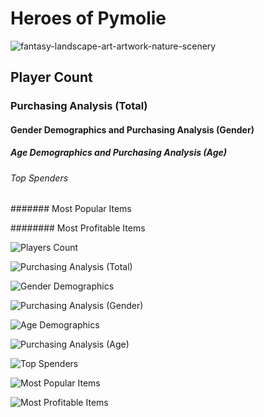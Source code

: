 # Heroes of Pymolie
![fantasy-landscape-art-artwork-nature-scenery](https://user-images.githubusercontent.com/60836219/95040129-a3990c00-0687-11eb-8532-0452e1f650af.jpg)

## Player Count


### Purchasing Analysis (Total)



#### Gender Demographics and Purchasing Analysis (Gender)





##### Age Demographics and Purchasing Analysis (Age)




###### Top Spenders




####### Most Popular Items


######## Most Profitable Items




![Players Count](https://user-images.githubusercontent.com/60836219/95040137-a8f65680-0687-11eb-8f2d-d640e7992730.PNG)

![Purchasing Analysis (Total)](https://user-images.githubusercontent.com/60836219/95040167-be6b8080-0687-11eb-8328-9e4f87784655.PNG)

![Gender Demographics](https://user-images.githubusercontent.com/60836219/95040198-cfb48d00-0687-11eb-9f10-f5d89325c1d1.PNG)

![Purchasing Analysis (Gender)](https://user-images.githubusercontent.com/60836219/95040208-d9d68b80-0687-11eb-804f-57cfd2f56357.PNG)

![Age Demographics](https://user-images.githubusercontent.com/60836219/95040261-fa064a80-0687-11eb-947f-31ba32e5e082.PNG)

![Purchasing Analysis (Age)](https://user-images.githubusercontent.com/60836219/95040265-fd99d180-0687-11eb-86fd-9660d9eb4b5a.PNG)

![Top Spenders](https://user-images.githubusercontent.com/60836219/95040273-025e8580-0688-11eb-8fdd-b68ce69ae20e.PNG)

![Most Popular Items](https://user-images.githubusercontent.com/60836219/95040281-05597600-0688-11eb-857f-9dbe361a7bc2.PNG)

![Most Profitable Items](https://user-images.githubusercontent.com/60836219/95040283-08546680-0688-11eb-96dc-c4d524891503.PNG)









